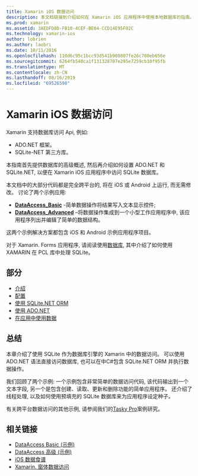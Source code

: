 ```yaml
---
title: Xamarin iOS 数据访问
description: 本文档链接到介绍如何在 Xamarin iOS 应用程序中使用本地数据库的指南。 链接内容讨论了 SQLite.NET、ADO.NET 等。
ms.prod: xamarin
ms.assetid: 3AEDFD8D-FB10-4CEF-BE04-CCD14E95F02C
ms.technology: xamarin-ios
author: lobrien
ms.author: laobri
ms.date: 10/11/2016
ms.openlocfilehash: 110d6c95c1bcc93d541b908807fe26c700eb656e
ms.sourcegitcommit: 6264fb540ca1f131328707e295e7259cb10f95fb
ms.translationtype: MT
ms.contentlocale: zh-CN
ms.lasthandoff: 08/16/2019
ms.locfileid: "69526590"
---
```

# <a name="xamarinios-data-access"></a>Xamarin iOS 数据访问

Xamarin 支持数据库访问 Api, 例如:

- ADO.NET 框架。
- SQLite-NET 第三方库。

本指南首先提供数据库的高级概述, 然后再介绍如何设置 ADO.NET 和 SQLite.NET, 以便在 Xamarin iOS 应用程序中访问 SQLite 数据库。 

本文档中的大部分代码都是完全跨平台的, 将在 iOS 或 Android 上运行, 而无需修改。 讨论了两个示例应用:

- [**DataAccess_Basic**](https://github.com/xamarin/mobile-samples/tree/master/DataAccess/Basic) -简单数据操作将结果写入文本显示控件;
- [**DataAccess_Advanced**](https://github.com/xamarin/mobile-samples/tree/master/DataAccess/Advanced) –将数据操作集成到一个小型工作应用程序中, 该应用程序列出并编辑了简单的数据结构。

这两个示例解决方案都包含 iOS 和 Android 示例应用程序项目。

对于 Xamarin. Forms 应用程序, 请阅读使用[数据库](~/xamarin-forms/data-cloud/data/databases.md), 其中介绍了如何使用 XAMARIN 在 PCL 库中处理 SQLite。

## <a name="sections"></a>部分

- [介绍](introduction.md)
- [配置](configuration.md)
- [使用 SQLite.NET ORM](using-sqlite-orm.md)
- [使用 ADO.NET](using-adonet.md)
- [在应用中使用数据](using-data-in-an-app.md)

## <a name="summary"></a>总结

本章介绍了使用 SQLite 作为数据库引擎的 Xamarin 中的数据访问。 可以使用 ADO.NET 语法直接访问数据库, 也可以在中C#包含 SQLite.NET ORM 并执行数据操作。

我们回顾了两个示例: 一个示例包含非常简单的数据访问代码, 该代码输出到一个文本字段, 另一个是包含创建、读取、更新和删除功能的简单应用程序。 还介绍了线程处理, 以及如何使用预填充的 SQLite 数据库来为应用程序设定种子。

有关跨平台数据访问的其他示例, 请参阅我们的[Tasky Pro](~/cross-platform/app-fundamentals/building-cross-platform-applications/case-study-tasky.md)案例研究。

## <a name="related-links"></a>相关链接

- [DataAccess Basic (示例)](https://github.com/xamarin/mobile-samples/tree/master/DataAccess/Basic)
- [DataAccess 高级 (示例)](https://github.com/xamarin/mobile-samples/tree/master/DataAccess/Advanced)
- [iOS 数据食谱](https://github.com/xamarin/recipes/tree/master/Recipes/ios/data/sqlite)
- [Xamarin. 窗体数据访问](~/xamarin-forms/data-cloud/data/databases.md)
